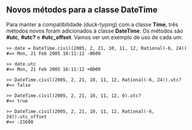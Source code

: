 ## Novos métodos para a classe DateTime

Para manter a compatibilidade (duck-typing) com a classe **Time**, três métodos novos foram adicionados à classe **DateTime**. Os métodos são **#utc**, **#utc?** e **#utc\_offset**. Vamos ver um exemplo de uso de cada um:

	>> date = DateTime.civil(2005, 2, 21, 10, 11, 12, Rational(-6, 24))
	#=> Mon, 21 Feb 2005 10:11:12 -0600

	>> date.utc
	#=> Mon, 21 Feb 2005 16:11:12 +0000

	>> DateTime.civil(2005, 2, 21, 10, 11, 12, Rational(-6, 24)).utc?
	#=> false

	>> DateTime.civil(2005, 2, 21, 10, 11, 12, 0).utc?
	#=> true

	>> DateTime.civil(2005, 2, 21, 10, 11, 12, Rational(-6, 24)).utc_offset
	#=> -21600
